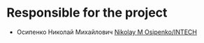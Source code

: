 # Responsible for the project

- Осипенко Николай Михайлович	[Nikolay M Osipenko/INTECH](mailto:NMOsipenko@mail.ru)
